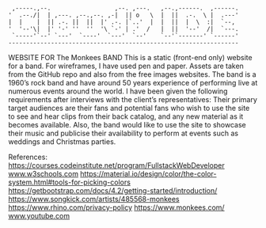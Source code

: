 
     ,-----.,--.                  ,--. ,---.   ,--.,------.  ,------.
    '  .--./|  | ,---. ,--.,--. ,-|  || o   \  |  ||  .-.  \ |  .---'
    |  |    |  || .-. ||  ||  |' .-. |`..'  |  |  ||  |  \  :|  `--, 
    '  '--'\|  |' '-' ''  ''  '\ `-' | .'  /   |  ||  '--'  /|  `---.
     `-----'`--' `---'  `----'  `---'  `--'    `--'`-------' `------'
    ----------------------------------------------------------------- 

WEBSITE FOR The Monkees BAND
This is a static (front-end only) website for a band. For wireframes, I have used pen and paper. Assets are taken from the GitHub repo
and also from the free images websites.
The band is a 1960’s rock band and have around 50 years experience of performing live at numerous events around the world. 
I have been given the following requirements after interviews with the client’s representatives:
Their primary target audiences are their fans and potential fans who wish to use the site to see and hear clips from their back catalog, 
and any new material as it becomes available.
Also, the band would like to use the site to showcase their music and publicise their availability to perform at events such as weddings and Christmas parties.

References:
https://courses.codeinstitute.net/program/FullstackWebDeveloper
www.w3schools.com
https://material.io/design/color/the-color-system.html#tools-for-picking-colors
https://getbootstrap.com/docs/4.2/getting-started/introduction/
https://www.songkick.com/artists/485568-monkees
https://www.rhino.com/privacy-policy
https://www.monkees.com/
www.youtube.com
